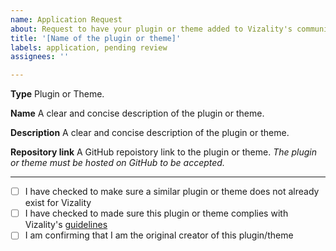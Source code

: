 ```yaml
---
name: Application Request
about: Request to have your plugin or theme added to Vizality's community repository
title: '[Name of the plugin or theme]' 
labels: application, pending review
assignees: ''

---
```


**Type**
Plugin or Theme.

**Name**
A clear and concise description of the plugin or theme.

**Description**
A clear and concise description of the plugin or theme.

**Repository link**
A GitHub repoistory link to the plugin or theme. *The plugin or theme must be hosted on GitHub to be accepted.*

----

 - [ ] I have checked to make sure a similar plugin or theme does not already exist for Vizality
 - [ ] I have checked to made sure this plugin or theme complies with Vizality's [guidelines](https://github.com/vizality/vizality-community/blob/master/GUIDELINES.md)
 - [ ] I am confirming that I am the original creator of this plugin/theme
